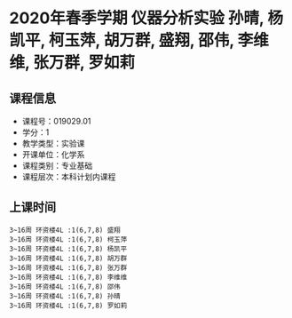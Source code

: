 # 2020年春季学期 仪器分析实验 孙晴, 杨凯平, 柯玉萍, 胡万群, 盛翔, 邵伟, 李维维, 张万群, 罗如莉






## 课程信息

- 课程号：019029.01
- 学分：1
- 教学类型：实验课
- 开课单位：化学系
- 课程类别：专业基础
- 课程层次：本科计划内课程

## 上课时间

```
3~16周 环资楼4L :1(6,7,8) 盛翔
3~16周 环资楼4L :1(6,7,8) 柯玉萍
3~16周 环资楼4L :1(6,7,8) 杨凯平
3~16周 环资楼4L :1(6,7,8) 胡万群
3~16周 环资楼4L :1(6,7,8) 张万群
3~16周 环资楼4L :1(6,7,8) 李维维
3~16周 环资楼4L :1(6,7,8) 邵伟
3~16周 环资楼4L :1(6,7,8) 孙晴
3~16周 环资楼4L :1(6,7,8) 罗如莉
```

